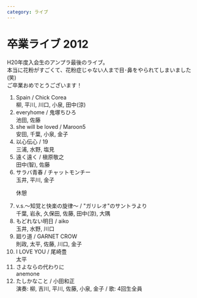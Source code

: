 ```yaml
---
category: ライブ
---
```

# 卒業ライブ 2012

<p>
	H20年度入会生のアンプラ最後のライブ。<br />
	本当に花粉がすごくて、花粉症じゃない人まで目･鼻をやられてしまいました(笑)<br />
	ご卒業おめでとうございます！
</p>
<ol class="live">
	<li>Spain / Chick Corea<br />柳, 平川, 川口, 小泉, 田中(涼)</li>
	<li>everyhome / 鬼塚ちひろ<br />池田, 佐藤</li>
	<li>she will be loved / Maroon5<br />安田, 千葉, 小泉, 金子</li>
	<li>以心伝心 / 19<br />三浦, 水野, 塩見</li>
	<li>遠く遠く / 槇原敬之<br />田中(智), 佐藤</li>
	<li>サラバ青春 / チャットモンチー<br />玉井, 平川, 金子</li>
	<p>休憩</p>
	<li>v.s.～知覚と快楽の旋律～ / "ガリレオ"のサントラより<br />千葉, 岩永, 久保田, 佐藤, 田中(涼), 大隅</li>
	<li>もどれない明日 / aiko<br />玉井, 水野, 川口</li>
	<li>廻り道 / GARNET CROW<br />則政, 太平, 佐藤, 川口, 金子</li>
	<li>I LOVE YOU / 尾崎豊<br />太平</li>
	<li>さよならの代わりに<br />anemone</li>
	<li>たしかなこと / 小田和正<br />演奏: 柳, 吉川, 平川, 佐藤, 小泉, 金子 / 歌: 4回生全員</li>
</ol>
